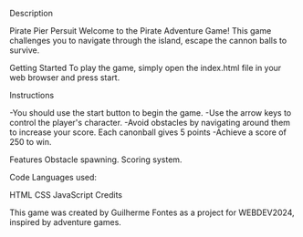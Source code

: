 Description

Pirate Pier Persuit
Welcome to the Pirate Adventure Game! This game challenges you to navigate through the island, escape the cannon balls to survive.

Getting Started
To play the game, simply open the index.html file in your web browser and press start.


Instructions

-You should use the start button to begin the game.
-Use the arrow keys to control the player's character.
-Avoid obstacles by navigating around them to increase your score.
Each canonball gives 5 points 
-Achieve a score of 250 to win.

Features
Obstacle spawning.
Scoring system.


Code Languages used:

HTML
CSS
JavaScript
Credits

This game was created by Guilherme Fontes as a project for WEBDEV2024, inspired by adventure games.